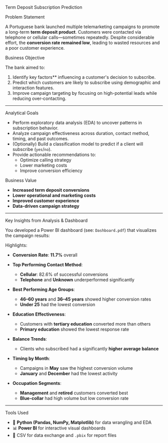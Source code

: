 Term Deposit Subscription Prediction

Problem Statement

A Portuguese bank launched multiple telemarketing campaigns to promote a long-term **term deposit product**. Customers were contacted via telephone or cellular calls—sometimes repeatedly. Despite considerable effort, the **conversion rate remained low**, leading to wasted resources and a poor customer experience.

Business Objective

The bank aimed to:
1. Identify key factors** influencing a customer's decision to subscribe.
2. Predict which customers are likely to subscribe using demographic and interaction features.
3. Improve campaign targeting by focusing on high-potential leads while reducing over-contacting.

---

Analytical Goals

- Perform exploratory data analysis (EDA) to uncover patterns in subscription behavior.
- Analyze campaign effectiveness across duration, contact method, timing, and past outcomes.
- (Optionally) Build a classification model to predict if a client will subscribe (`yes`/`no`).
- Provide actionable recommendations to:
  - Optimize calling strategy  
  - Lower marketing costs  
  - Improve conversion efficiency

Business Value

- **Increased term deposit conversions**
- **Lower operational and marketing costs**
- **Improved customer experience**
- **Data-driven campaign strategy**

---

Key Insights from Analysis & Dashboard

You developed a Power BI dashboard (see: `Dashboard.pdf`) that visualizes the campaign results:

Highlights:
- **Conversion Rate**: **11.7%** overall
- **Top Performing Contact Method**:  
  - **Cellular**: 82.6% of successful conversions  
  - **Telephone** and **Unknown** underperformed significantly

- **Best Performing Age Groups**:
  - **46–60 years** and **36–45 years** showed higher conversion rates
  - **Under 25** had the lowest conversion

- **Education Effectiveness**:
  - Customers with **tertiary education** converted more than others
  - **Primary education** showed the lowest response rate

- **Balance Trends**:
  - Clients who subscribed had a significantly **higher average balance**

- **Timing by Month**:
  - Campaigns in **May** saw the highest conversion volume
  - **January** and **December** had the lowest activity

- **Occupation Segments**:
  - **Management** and **retired** customers converted best
  - **Blue-collar** had high volume but low conversion rate

---

Tools Used

- 🐍 **Python (Pandas, NumPy, Matplotlib)** for data wrangling and EDA
- 📊 **Power BI** for interactive visual dashboards
- 📁 CSV for data exchange and `.pbix` for report files
